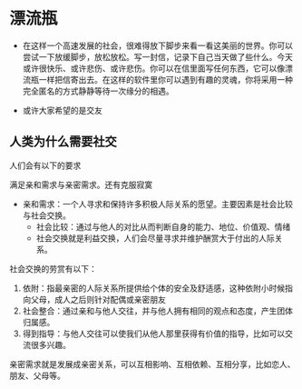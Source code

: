 # 漂流瓶

* 在这样一个高速发展的社会，很难得放下脚步来看一看这美丽的世界。你可以尝试一下放缓脚步，放松放松。写一封信，记录下自己当天做了些什么。今天或许很快乐、或许悲伤、或许悲伤。你可以在信里面写任何东西，它可以像漂流瓶一样把信寄出去。在这样的软件里你可以遇到有趣的灵魂，你将采用一种完全匿名的方式静静等待一次缘分的相遇。

* 或许大家希望的是交友

## 人类为什么需要社交

人们会有以下的要求

满足亲和需求与亲密需求。还有克服寂寞

* 亲和需求：一个人寻求和保持许多积极人际关系的愿望。主要因素是社会比较与社会交换。
  * 社会比较：通过与他人的对比从而判断自身的能力、地位、价值观、情绪
  * 社会交换就是利益交换，人们会尽量寻求并维护酬赏大于付出的人际关系。

社会交换的劳赏有以下：

1. 依附：指最亲密的人际关系所提供给个体的安全及舒适感，这种依附小时候指向父母，成人之后则针对配偶或亲密朋友
2. 社会整合：通过亲和与他人交往，并与他人拥有相同的观点和态度，产生团体归属感。
3. 得到指导：与他人交往可以使我们从他人那里获得有价值的指导，比如可以交流很多兴趣。



亲密需求就是发展成亲密关系，可以互相影响、互相依赖、互相分享，比如恋人、朋友、父母等。


